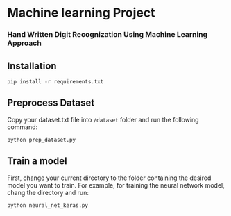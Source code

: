 # Machine learning Project
### Hand Written Digit Recognization Using Machine Learning Approach

## Installation
```
pip install -r requirements.txt
```
## Preprocess Dataset
Copy your dataset.txt file into `/dataset` folder and run the following command:

```
python prep_dataset.py
```

## Train a model
First, change your current directory to the folder containing the desired model you want to train. 
For example, for training the neural network model, chang the directory and run:

```
python neural_net_keras.py
```
